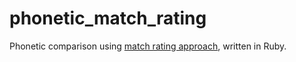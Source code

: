 # phonetic_match_rating
Phonetic comparison using [match rating approach](https://en.wikipedia.org/wiki/Match_rating_approach), written in Ruby.
